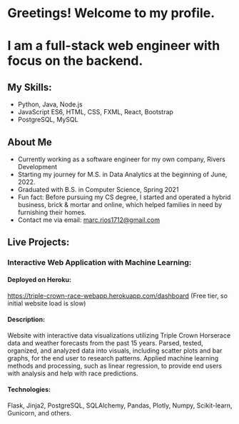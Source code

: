 # Greetings! Welcome to my profile. 
# I am a full-stack web engineer with focus on the backend.

## My Skills:
- Python, Java, Node.js 
- JavaScript ES6, HTML, CSS, FXML, React, Bootstrap
- PostgreSQL, MySQL

## About Me
- Currently working as a software engineer for my own company, Rivers Development
- Starting my journey for M.S. in Data Analytics at the beginning of June, 2022.
- Graduated with B.S. in Computer Science, Spring 2021
- Fun fact: Before pursuing my CS degree, I started and operated a hybrid business, brick & mortar and online, which helped families in need by furnishing 
  their homes.
- Contact me via email: marc.rios1712@gmail.com


## Live Projects:

### Interactive Web Application with Machine Learning:
#### Deployed on Heroku:
https://triple-crown-race-webapp.herokuapp.com/dashboard 
(Free tier, so initial website load is slow)

#### Description:

Website with interactive data visualizations utilizing Triple Crown Horserace data and 
weather forecasts from the past 15 years. Parsed, tested, organized, and analyzed data into
visuals, including scatter plots and bar graphs, for the end user to research patterns. 
Applied machine learning methods and processing, such as linear 
regression, to provide end users with analysis and help with race predictions.

#### Technologies: 
Flask, Jinja2, PostgreSQL, SQLAlchemy, Pandas, Plotly, Numpy, Scikit-learn, Gunicorn, and others.
